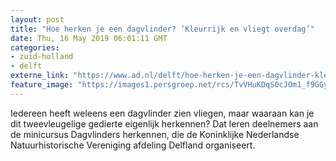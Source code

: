 ```yaml
---
layout: post
title: "Hoe herken je een dagvlinder? ‘Kleurrijk en vliegt overdag’"
date: Thu, 16 May 2019 06:01:11 GMT
categories: 
- zuid-holland 
- delft 
externe_link: "https://www.ad.nl/delft/hoe-herken-je-een-dagvlinder-kleurrijk-en-vliegt-overdag~ae1e1f850/"
feature_image: "https://images1.persgroep.net/rcs/TvVHuKDqS0cJOm1_f9GGyUw-wNE/diocontent/126786158/_fitwidth/400/?appId=21791a8992982cd8da851550a453bd7f&quality=0.7"
---
```


Iedereen heeft weleens een dagvlinder zien vliegen, maar waaraan kan je dit tweevleugelige gedierte eigenlijk herkennen? Dat leren deelnemers aan de minicursus Dagvlinders herkennen, die de Koninklijke Nederlandse Natuurhistorische Vereniging afdeling Delfland organiseert.
